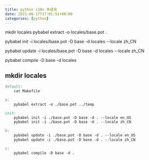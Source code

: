 ```yaml
---
title: python i18n 多语言
date: 2021-06-17T17:01:51+08:00
categories: [python]
---
```



mkdir locales
pybabel extract -o locales/base.pot .

pybabel init -i locales/base.pot -D base -d locales --locale zh_CN

pybabel update -i locales/base.pot -D base -d locales --locale zh_CN

pybabel compile -D base -d locales


## mkdir locales
```makefile
default:
	cat Makefile

a:
	pybabel extract -o ./base.pot ../temp

init:
	pybabel init -i ./base.pot -D base -d . --locale en_US
	pybabel init -i ./base.pot -D base -d . --locale zh_CN

b:
	pybabel update -i ./base.pot -D base -d . --locale en_US
	pybabel update -i ./base.pot -D base -d . --locale zh_CN

c:
	pybabel compile -D base -d .

```
